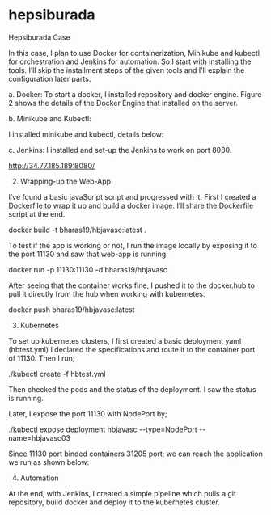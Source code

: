 # hepsiburada
Hepsiburada Case

In this case, I plan to use Docker for containerization, Minikube and kubectl for orchestration and Jenkins for automation. So I start with installing the tools. I’ll skip the installment steps of the given tools and I’ll explain the configuration later parts.


a. Docker:  To start a docker,  I installed repository and docker engine. Figure 2 shows the details of the Docker Engine that installed on the server.
		

b. Minikube and Kubectl: 

I installed minikube and kubectl, details below:


c. Jenkins: 
I installed and set-up the Jenkins to work on port 8080.

http://34.77.185.189:8080/
	
 

2. Wrapping-up the Web-App

I’ve found a basic javaScript script and progressed with it. First I created a Dockerfile to wrap it up and build a docker image. I’ll share the Dockerfile script at the end.

docker build -t bharas19/hbjavasc:latest .

 
To test if the app is working or not, I run the image locally by exposing it to the port 11130 and saw that web-app is running.

docker run -p 11130:11130 -d bharas19/hbjavasc

 
After seeing that the container works fine, I pushed it to the docker.hub to pull it directly from the hub when working with kubernetes.

docker push bharas19/hbjavasc:latest

3. Kubernetes

To set up kubernetes clusters, I first created a basic deployment yaml (hbtest.yml)
I declared the specifications and route it to the container port of 11130. Then I run;

./kubectl create -f hbtest.yml

Then checked the pods and the status of the deployment. I saw the status is running. 


Later, I expose the port 11130 with NodePort by;

./kubectl expose deployment hbjavasc --type=NodePort --name=hbjavasc03

 
Since 11130 port binded containers 31205 port; we can reach the application we run as shown below:

 
4. Automation

At the end, with Jenkins, I created a simple pipeline which pulls a git repository, build docker and deploy it to the kubernetes cluster.

 

